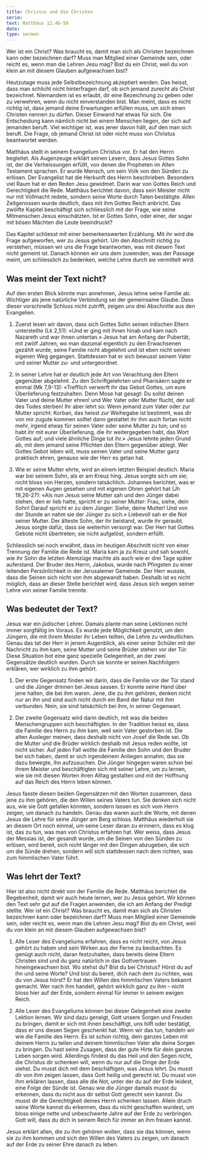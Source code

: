 ```yaml
---
title: Christus und die Christen
serie: 
text: Matthäus 12,46-50
date: 
type: sermon
---
```


Wer ist ein Christ? Was braucht es, damit man sich als Christen bezeichnen kann oder bezeichnen darf? Muss man Mitglied einer Gemeinde sein, oder reicht es, wenn man die Lehren Jesu mag? Bist du ein Christ, weil du von klein an mit diesem Glauben aufgewachsen bist?

Heutzutage muss jede Selbstbezeichnung akzeptiert werden. Das heisst, dass man schlicht nicht hinterfragen darf, ob sich jemand zurecht als Christ bezeichnet. Niemandem ist es erlaubt, dir eine Bezeichnung zu geben oder zu verwehren, wenn du nicht einverstanden bist. Man meint, dass es nicht richtig ist, dass jemand deine Erwartungen erfüllen muss, um sich einen Christen nennen zu dürfen. Dieser Einwand hat etwas für sich. Die Entscheidung kann nämlich nicht bei einem Menschen liegen, der sich auf jemanden beruft. Viel wichtiger ist, was jener davon hält, auf den man sich beruft. Die Frage, ob jemand Christ ist oder nicht muss von Christus beantwortet werden.

Matthäus stellt in seinem Evangelium Christus vor. Er hat den Herrn begleitet. Als Augenzeuge erklärt seinen Lesern, dass Jesus Gottes Sohn ist, der die Verheissungen erfüllt, von denen die Propheten im Alten Testament sprachen. Er wurde Mensch, um sein Volk von den Sünden zu erlösen. Der Evangelist hat die Herkunft des Herrn beschrieben. Besonders viel Raum hat er den Reden Jesu gewidmet. Darin war von Gottes Reich und Gerechtigkeit die Rede. Matthäus berichtet davon, dass sein Meister nicht nur mit Vollmacht redete, sondern seine Worte durch Taten bestätigte. Allen Zeitgenossen wurde deutlich, dass mit ihm Gottes Reich anbricht. Das zwölfte Kapitel beschäftigt sich schliesslich mit der Frage, wie seine Mitmenschen Jesus einschätzten. Ist er Gottes Sohn, oder einer, der sogar mit bösen Mächten die Leute beeindruckt?

Das Kapitel schliesst mit einer bemerkenswerten Erzählung. Mit ihr wird die Frage aufgeworfen, wer zu Jesus gehört. Um den Abschnitt richtig zu verstehen, müssen wir uns die Frage beantworten, was mit diesem Text nicht gemeint ist. Danach können wir uns dem zuwenden, was der Passage meint, um schliesslich zu bedenken, welche Lehre durch sie vermittelt wird.

## Was meint der Text nicht?

Auf den ersten Blick könnte man annehmen, Jesus lehne seine Familie ab. Wichtiger als jene natürliche Verbindung sei der gemeinsame Glaube. Dass dieser vorschnelle Schluss nicht zutrifft, zeigen uns drei Abschnitte aus den Evangelien. 

1. Zuerst lesen wir davon, dass sich Gottes Sohn seinen irdischen Eltern unterstellte (Lk 2,51): «Und er ging mit ihnen hinab und kam nach Nazareth und war ihnen untertan.» Jesus hat am Anfang der Pubertät, mit zwölf Jahren, wo man dazumal eigentlich zu den Erwachsenen gezählt wurde, seine Familie nicht abgelehnt und ist eben nicht seinen eigenen Weg gegangen. Stattdessen hat er sich bewusst seinem Vater und seiner Mutter zu- und untergeordnet.

2. In seiner Lehre hat er deutlich jede Art von Verachtung den Eltern gegenüber abgelehnt. Zu den Schriftgelehrten und Pharisäern sagte er einmal (Mk 7,9-13): «Trefflich verwerft ihr das Gebot Gottes, um eure Überlieferung festzuhalten. Denn Mose hat gesagt: Du sollst deinen Vater und deine Mutter ehren! und Wer Vater oder Mutter flucht, der soll des Todes sterben! Ihr aber lehrt so: Wenn jemand zum Vater oder zur Mutter spricht: Korban, das heisst zur Weihegabe ist bestimmt, was dir von mir zugute kommen sollte! dann gestattet ihr ihm auch fortan nicht mehr, irgend etwas für seinen Vater oder seine Mutter zu tun; und so habt ihr mit eurer Überlieferung, die ihr weitergegeben habt, das Wort Gottes auf; und viele ähnliche Dinge tut ihr.» Jesus lehnte jeden Grund ab, mit dem jemand seine Pflichten den Eltern gegenüber ablegt. Wer Gottes Gebot leben will, muss seinen Vater und seine Mutter ganz praktisch ehren, genauso wie der Herr es getan hat.

3. Wie er seine Mutter ehrte, wird an einem letzten Beispiel deutlich. Maria war bei seinem Sohn, als er am Kreuz hing. Jesus sorgte sich um sie; nicht bloss von Herzen, sondern tatsächlich. Johannes berichtet, was er mit eigenen Augen gesehen und mit eigenen Ohren gehört hat (Jh 19,26-27): «Als nun Jesus seine Mutter sah und den Jünger dabei stehen, den er lieb hatte, spricht er zu seiner Mutter: Frau, siehe, dein Sohn! Darauf spricht er zu dem Jünger: Siehe, deine Mutter! Und von der Stunde an nahm sie der Jünger zu sich.» Liebevoll sah er die Not seiner Mutter. Der älteste Sohn, der ihr beistand, wurde ihr geraubt. Jesus sorgte dafür, dass sie weiterhin versorgt war. Der Herr hat Gottes Gebote nicht übertreten; sie nicht aufgelöst, sondern erfüllt.

Schliesslich sei noch erwähnt, dass im heutigen Abschnitt nicht von einer Trennung der Familie die Rede ist. Maria kam ja zu Kreuz und sah sowohl, wie ihr Sohn die letzten Atemzüge machte als auch wie er drei Tage später auferstand. Der Bruder des Herrn, Jakobus, wurde nach Pfingsten zu einer leitenden Persönlichkeit in der Jerusalemer Gemeinde. Der Herr wusste, dass die Seinen sich nicht von ihm abgewandt haben. Deshalb ist es nicht möglich, dass an dieser Stelle berichtet wird, dass Jesus sich wegen seiner Lehre von seiner Familie trennte.

## Was bedeutet der Text?

Jesus war ein jüdischer Lehrer. Damals plante man seine Lektionen nicht immer sorgfältig im Voraus. Es wurde jede Möglichkeit genutzt, um den Jüngern, die mit ihrem Meister ihr Leben teilten, die Lehre zu verdeutlichen. Genau das tat der Herr in jenem Augenblick, als einer seiner Schüler mit der Nachricht zu ihm kam, seine Mutter und seine Brüder stehen vor der Tür. Diese Situation bot eine ganz spezielle Gelegenheit, an der zwei Gegensätze deutlich wurden. Durch sie konnte er seinen Nachfolgern erklären, wer wirklich zu ihm gehört.

1. Der erste Gegensatz finden wir darin, dass die Familie vor der Tür stand und die Jünger drinnen bei Jesus sassen. Er konnte seine Hand über jene halten, die bei ihm waren. Jene, die zu ihm gehören, denken nicht nur an ihn und sind auch nicht durch ein Band der Natur mit ihm verbunden. Nein, sie sind tatsächlich bei ihm, in seiner Gegenwart.

2. Der zweite Gegensatz wird darin deutlich, mit was die beiden Menschengruppen sich beschäftigten. In der Tradition heisst es, dass die Familie des Herrn zu ihm kam, weil sein Vater gestorben ist. Die alten Ausleger meinen, dass deshalb nicht von Josef die Rede sei. Ob die Mutter und die Brüder wirklich deshalb mit Jesus reden wollte, ist nicht sicher. Auf jeden Fall wollte die Familie den Sohn und den Bruder bei sich haben, damit er sich irgendeinem Anliegen annahm, das sie dazu bewegte, ihn aufzusuchen. Die Jünger hingegen waren schon bei ihrem Meister und beschäftigten sich mit seiner Lehre, um zu lernen, wie sie mit diesen Worten ihren Alltag gestalten und mit der Hoffnung auf das Reich des Herrn leben können.

Jesus fasste diesen beiden Gegensätzen mit den Worten zusammen, dass jene zu ihm gehören, die den Willen seines Vaters tun. Sie denken sich nicht aus, wie sie Gott gefallen könnten, sondern lassen es sich vom Herrn zeigen, um danach zu handeln. Genau das waren auch die Worte, mit denen Jesus die Lehre für seine Jünger am Berg schloss. Matthäus wiederholt sie an diesem Ort noch einmal, um seine Leser daran zu erinnern, dass es klug ist, das zu tun, was man von Christus erfahren hat. Wer weiss, dass Jesus der Messias ist, der gesandt wurde, um die Seinen von den Sünden zu erlösen, wird bereit, sich nicht länger mit den Dingen abzugeben, die sich um die Sünde drehen, sondern will sich stattdessen nach dem richten, was zum himmlischen Vater führt.

## Was lehrt der Text?

Hier ist also nicht direkt von der Familie die Rede. Matthäus berichtet die Begebenheit, damit wir auch heute lernen, wer zu Jesus gehört. Wir können den Text sehr gut auf die Fragen anwenden, die ich am Anfang der Predigt stellte. Wer ist ein Christ? Was braucht es, damit man sich als Christen bezeichnen kann oder bezeichnen darf? Muss man Mitglied einer Gemeinde sein, oder reicht es, wenn man die Lehren Jesu mag? Bist du ein Christ, weil du von klein an mit diesem Glauben aufgewachsen bist?

1. Alle Leser des Evangeliums erfahren, dass es nicht reicht, von Jesus gehört zu haben und sein Wirken aus der Ferne zu beobachten. Es genügt auch nicht, daran festzuhalten, dass bereits deine Eltern Christen sind und du ganz natürlich in das Gottvertrauen hineingewachsen bist. Wo stehst du? Bist du bei Christus? Hörst du auf ihn und seine Worte? Und bist du bereit, dich nach dem zu richten, was du von Jesus hörst? Er hat den Willen des himmlischen Vaters bekannt gemacht. Wer nach ihm handelt, gehört wirklich ganz zu ihm – nicht bloss hier auf der Erde, sondern einmal für immer in seinem ewigen Reich.

2. Alle Leser des Evangeliums können bei dieser Gelegenheit eine zweite Lektion lernen. Wir sind dazu geneigt, Gott unsere Sorgen und Freuden zu bringen, damit er sich mit ihnen beschäftigt, uns hilft oder bestätigt, dass er uns diesen Segen geschenkt hat. Wenn wir das tun, handeln wir wie die Familie des Herrn. Es ist schon richtig, dein ganzes Leben mit deinem Herrn zu teilen und deinem himmlischen Vater alle deine Sorgen zu bringen. Du hast seine Zusagen, dass der gute Hirte für dein ganzes Leben sorgen wird. Allerdings findest du das Heil und den Segen nicht, die Christus dir schenken will, wenn du nur auf die Dinge der Erde siehst. Du musst dich mit dem beschäftigen, was Jesus lehrt. Du musst dir von ihm zeigen lassen, dass Gott heilig und gerecht ist.  Du musst von ihm erklären lassen, dass alle die Not, unter der du auf der Erde leidest, eine Folge der Sünde ist. Genau wie die Jünger damals musst du erkennen, dass du nicht aus dir selbst Gott gerecht sein kannst. Du musst dir die Gerechtigkeit deines Herrn schenken lassen. Allein druch seine Worte kannst du erkennen, dass du nicht geschaffen wurdest, um bloss einige nette und unbeschwerte Jahre auf der Erde zu verbringen. Gott will, dass du dich in seinem Reich für immer an ihm freuen kannst.

Jesus erklärt allen, die zu ihm gehören wollen, dass sie das können, wenn sie zu ihm kommen und sich den Willen des Vaters zu zeigen, um danach auf der Erde zu seiner Ehre danach zu leben.

